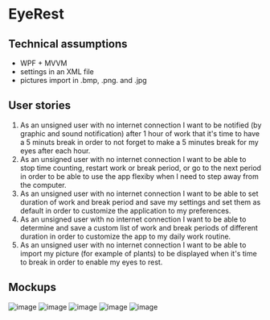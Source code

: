 # EyeRest
## Technical assumptions
- WPF + MVVM
- settings in an XML file
- pictures import in .bmp, .png. and .jpg
## User stories
1. As an unsigned user with no internet connection I want to be notified (by graphic and sound notification) after 1 hour of work that it's time to have a 5 minuts break in order to not forget to make a 5 minutes break for my eyes after each hour.
2. As an unsigned user with no internet connection I want to be able to stop time counting, restart work or break period, or go to the next period in order to be able to use the app flexiby when I need to step away from the computer.
3. As an unsigned user with no internet connection I want to be able to set duration of work and break period and save my settings and set them as default in order to customize the application to my preferences.
4. As an unsigned user with no internet connection I want to be able to determine and save a custom list of work and break periods of different duration in order to customize the app to my daily work routine.
5. As an unsigned user with no internet connection I want to be able to import my picture (for example of plants) to be displayed when it's time to break in order to enable my eyes to rest.
## Mockups

![image](https://github.com/norbertgieralt/EyeRest/assets/132151413/0b159792-9a84-4cdb-aab4-5be082befae8)
![image](https://github.com/norbertgieralt/EyeRest/assets/132151413/ea5b555a-f145-4f65-b758-7e9b7cf05a60)
![image](https://github.com/norbertgieralt/EyeRest/assets/132151413/4dafc8d1-dfde-4a52-826f-f9a05df3c6e4)
![image](https://github.com/norbertgieralt/EyeRest/assets/132151413/367119f6-71a7-403d-9ebc-3e89d4952265)
![image](https://github.com/norbertgieralt/EyeRest/assets/132151413/c7b38914-a426-4a25-8103-230c7a6cc767)



